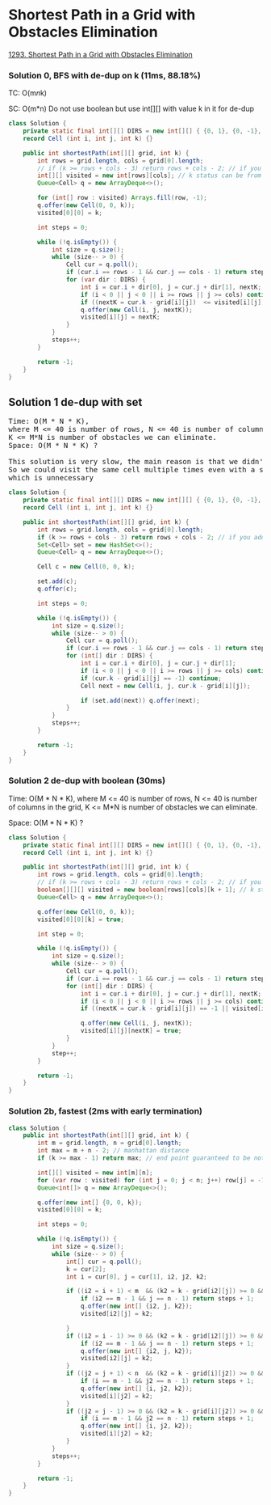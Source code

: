 # Shortest Path in a Grid with Obstacles Elimination
[1293. Shortest Path in a Grid with Obstacles Elimination](https://leetcode.com/problems/shortest-path-in-a-grid-with-obstacles-elimination/)

### Solution 0, BFS with de-dup on k (11ms, 88.18%)
TC: O(m*n*k)

SC: O(m*n)
Do not use boolean but use int[][] with value k in it for de-dup
```java
class Solution {
    private static final int[][] DIRS = new int[][] { {0, 1}, {0, -1}, {1, 0}, {-1, 0} };
    record Cell (int i, int j, int k) {}

    public int shortestPath(int[][] grid, int k) {
        int rows = grid.length, cols = grid[0].length;
        // if (k >= rows + cols - 3) return rows + cols - 2; // if you add this line, it will eliminate most of the test cases... and you can run all cases within 6ms...
        int[][] visited = new int[rows][cols]; // k status can be from 0 - k
        Queue<Cell> q = new ArrayDeque<>();

        for (int[] row : visited) Arrays.fill(row, -1);
        q.offer(new Cell(0, 0, k));
        visited[0][0] = k;

        int steps = 0;

        while (!q.isEmpty()) {
            int size = q.size();
            while (size-- > 0) {
                Cell cur = q.poll();
                if (cur.i == rows - 1 && cur.j == cols - 1) return steps;
                for (var dir : DIRS) {
                    int i = cur.i + dir[0], j = cur.j + dir[1], nextK;
                    if (i < 0 || j < 0 || i >= rows || j >= cols) continue;
                    if ((nextK = cur.k - grid[i][j])  <= visited[i][j]) continue;
                    q.offer(new Cell(i, j, nextK));
                    visited[i][j] = nextK;
                }
            }
            steps++;
        }

        return -1;
    }
}
```

## Solution 1 de-dup with set
<pre>
Time: O(M * N * K),
where M <= 40 is number of rows, N <= 40 is number of columns in the grid,
K <= M*N is number of obstacles we can eliminate.
Space: O(M * N * K) ?

This solution is very slow, the main reason is that we didn't de-dup same cell with lower k.
So we could visit the same cell multiple times even with a smaller k,
which is unnecessary
</pre>

```java
class Solution {
    private static final int[][] DIRS = new int[][] { {0, 1}, {0, -1}, {1, 0}, {-1, 0} };
    record Cell (int i, int j, int k) {}

    public int shortestPath(int[][] grid, int k) {
        int rows = grid.length, cols = grid[0].length;
        if (k >= rows + cols - 3) return rows + cols - 2; // if you add this line, it will eliminate most of the test cases...
        Set<Cell> set = new HashSet<>();
        Queue<Cell> q = new ArrayDeque<>();

        Cell c = new Cell(0, 0, k);

        set.add(c);
        q.offer(c);

        int steps = 0;

        while (!q.isEmpty()) {
            int size = q.size();
            while (size-- > 0) {
                Cell cur = q.poll();
                if (cur.i == rows - 1 && cur.j == cols - 1) return steps;
                for (int[] dir : DIRS) {
                    int i = cur.i + dir[0], j = cur.j + dir[1];
                    if (i < 0 || j < 0 || i >= rows || j >= cols) continue;
                    if (cur.k - grid[i][j] == -1) continue;
                    Cell next = new Cell(i, j, cur.k - grid[i][j]);

                    if (set.add(next)) q.offer(next);
                }
            }
            steps++;
        }

        return -1;
    }
}
```

### Solution 2 de-dup with boolean (30ms)
Time: O(M * N * K), where M <= 40 is number of rows, N <= 40 is number of columns in the grid, K <= M*N is number of obstacles we can eliminate.

Space: O(M * N * K) ?

```java
class Solution {
    private static final int[][] DIRS = new int[][] { {0, 1}, {0, -1}, {1, 0}, {-1, 0} };
    record Cell (int i, int j, int k) {}

    public int shortestPath(int[][] grid, int k) {
        int rows = grid.length, cols = grid[0].length;
        // if (k >= rows + cols - 3) return rows + cols - 2; // if you add this line, it will eliminate most of the test cases...
        boolean[][][] visited = new boolean[rows][cols][k + 1]; // k status can be from 0 - k
        Queue<Cell> q = new ArrayDeque<>();

        q.offer(new Cell(0, 0, k));
        visited[0][0][k] = true;

        int step = 0;

        while (!q.isEmpty()) {
            int size = q.size();
            while (size-- > 0) {
                Cell cur = q.poll();
                if (cur.i == rows - 1 && cur.j == cols - 1) return step;
                for (int[] dir : DIRS) {
                    int i = cur.i + dir[0], j = cur.j + dir[1], nextK;
                    if (i < 0 || j < 0 || i >= rows || j >= cols) continue;
                    if ((nextK = cur.k - grid[i][j]) == -1 || visited[i][j][nextK]) continue;

                    q.offer(new Cell(i, j, nextK));
                    visited[i][j][nextK] = true;
                }
            }
            step++;
        }

        return -1;
    }
}
```

### Solution 2b, fastest (2ms with early termination)
```java
class Solution {
    public int shortestPath(int[][] grid, int k) {
        int m = grid.length, n = grid[0].length;
        int max = m + n - 2; // manhattan distance
        if (k >= max - 1) return max; // end point guaranteed to be not wall

        int[][] visited = new int[m][n];
        for (var row : visited) for (int j = 0; j < n; j++) row[j] = -1;
        Queue<int[]> q = new ArrayDeque<>();

        q.offer(new int[] {0, 0, k});
        visited[0][0] = k;

        int steps = 0;

        while (!q.isEmpty()) {
            int size = q.size();
            while (size-- > 0) {
                int[] cur = q.poll();
                k = cur[2];
                int i = cur[0], j = cur[1], i2, j2, k2;

                if ((i2 = i + 1) < m  && (k2 = k - grid[i2][j]) >= 0 && visited[i2][j] < k2) {
                    if (i2 == m - 1 && j == n - 1) return steps + 1;
                    q.offer(new int[] {i2, j, k2});
                    visited[i2][j] = k2;

                }
                if ((i2 = i - 1) >= 0 && (k2 = k - grid[i2][j]) >= 0 && visited[i2][j] < k2) {
                    if (i2 == m - 1 && j == n - 1) return steps + 1;
                    q.offer(new int[] {i2, j, k2});
                    visited[i2][j] = k2;
                }
                if ((j2 = j + 1) < n  && (k2 = k - grid[i][j2]) >= 0 && visited[i][j2] < k2) {
                    if (i == m - 1 && j2 == n - 1) return steps + 1;
                    q.offer(new int[] {i, j2, k2});
                    visited[i][j2] = k2;
                }
                if ((j2 = j - 1) >= 0 && (k2 = k - grid[i][j2]) >= 0 && visited[i][j2] < k2) {
                    if (i == m - 1 && j2 == n - 1) return steps + 1;
                    q.offer(new int[] {i, j2, k2});
                    visited[i][j2] = k2;
                }
            }
            steps++;
        }

        return -1;
    }
}
```